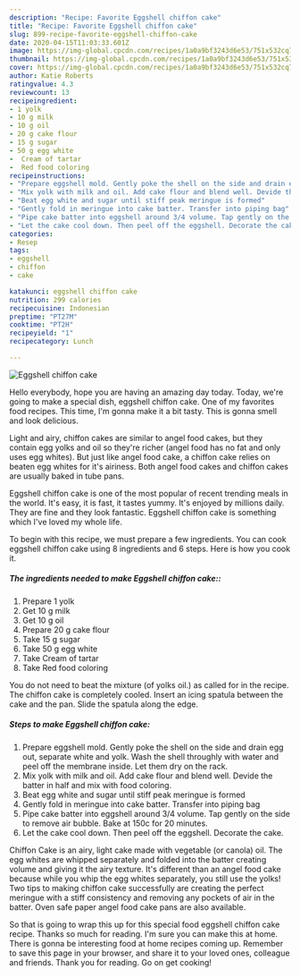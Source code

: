 ```yaml
---
description: "Recipe: Favorite Eggshell chiffon cake"
title: "Recipe: Favorite Eggshell chiffon cake"
slug: 899-recipe-favorite-eggshell-chiffon-cake
date: 2020-04-15T11:03:33.601Z
image: https://img-global.cpcdn.com/recipes/1a0a9bf3243d6e53/751x532cq70/eggshell-chiffon-cake-recipe-main-photo.jpg
thumbnail: https://img-global.cpcdn.com/recipes/1a0a9bf3243d6e53/751x532cq70/eggshell-chiffon-cake-recipe-main-photo.jpg
cover: https://img-global.cpcdn.com/recipes/1a0a9bf3243d6e53/751x532cq70/eggshell-chiffon-cake-recipe-main-photo.jpg
author: Katie Roberts
ratingvalue: 4.3
reviewcount: 13
recipeingredient:
- 1 yolk
- 10 g milk
- 10 g oil
- 20 g cake flour
- 15 g sugar
- 50 g egg white
-  Cream of tartar
-  Red food coloring
recipeinstructions:
- "Prepare eggshell mold. Gently poke the shell on the side and drain egg out, separate white and yolk. Wash the shell throughly with water and peel off the membrane inside. Let them dry on the rack."
- "Mix yolk with milk and oil. Add cake flour and blend well. Devide the batter in half and mix with food coloring."
- "Beat egg white and sugar until stiff peak meringue is formed"
- "Gently fold in meringue into cake batter. Transfer into piping bag"
- "Pipe cake batter into eggshell around 3/4 volume. Tap gently on the side to remove air bubble. Bake at 150c for 20 minutes."
- "Let the cake cool down. Then peel off the eggshell. Decorate the cake."
categories:
- Resep
tags:
- eggshell
- chiffon
- cake

katakunci: eggshell chiffon cake
nutrition: 299 calories
recipecuisine: Indonesian
preptime: "PT27M"
cooktime: "PT2H"
recipeyield: "1"
recipecategory: Lunch

---
```



![Eggshell chiffon cake](https://img-global.cpcdn.com/recipes/1a0a9bf3243d6e53/751x532cq70/eggshell-chiffon-cake-recipe-main-photo.jpg)

Hello everybody, hope you are having an amazing day today. Today, we're going to make a special dish, eggshell chiffon cake. One of my favorites food recipes. This time, I'm gonna make it a bit tasty. This is gonna smell and look delicious.

Light and airy, chiffon cakes are similar to angel food cakes, but they contain egg yolks and oil so they&#39;re richer (angel food has no fat and only uses egg whites). But just like angel food cake, a chiffon cake relies on beaten egg whites for it&#39;s airiness. Both angel food cakes and chiffon cakes are usually baked in tube pans.

Eggshell chiffon cake is one of the most popular of recent trending meals in the world. It's easy, it is fast, it tastes yummy. It's enjoyed by millions daily. They are fine and they look fantastic. Eggshell chiffon cake is something which I've loved my whole life.


To begin with this recipe, we must prepare a few ingredients. You can cook eggshell chiffon cake using 8 ingredients and 6 steps. Here is how you cook it.

##### The ingredients needed to make Eggshell chiffon cake::

1. Prepare 1 yolk
1. Get 10 g milk
1. Get 10 g oil
1. Prepare 20 g cake flour
1. Take 15 g sugar
1. Take 50 g egg white
1. Take  Cream of tartar
1. Take  Red food coloring


You do not need to beat the mixture (of yolks oil.) as called for in the recipe. The chiffon cake is completely cooled. Insert an icing spatula between the cake and the pan. Slide the spatula along the edge. 

##### Steps to make Eggshell chiffon cake:

1. Prepare eggshell mold. Gently poke the shell on the side and drain egg out, separate white and yolk. Wash the shell throughly with water and peel off the membrane inside. Let them dry on the rack.
1. Mix yolk with milk and oil. Add cake flour and blend well. Devide the batter in half and mix with food coloring.
1. Beat egg white and sugar until stiff peak meringue is formed
1. Gently fold in meringue into cake batter. Transfer into piping bag
1. Pipe cake batter into eggshell around 3/4 volume. Tap gently on the side to remove air bubble. Bake at 150c for 20 minutes.
1. Let the cake cool down. Then peel off the eggshell. Decorate the cake.


Chiffon Cake is an airy, light cake made with vegetable (or canola) oil. The egg whites are whipped separately and folded into the batter creating volume and giving it the airy texture. It&#39;s different than an angel food cake because while you whip the egg whites separately, you still use the yolks! Two tips to making chiffon cake successfully are creating the perfect meringue with a stiff consistency and removing any pockets of air in the batter. Oven safe paper angel food cake pans are also available. 

So that is going to wrap this up for this special food eggshell chiffon cake recipe. Thanks so much for reading. I'm sure you can make this at home. There is gonna be interesting food at home recipes coming up. Remember to save this page in your browser, and share it to your loved ones, colleague and friends. Thank you for reading. Go on get cooking!
